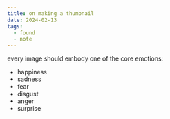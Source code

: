 ```yaml
---
title: on making a thumbnail
date: 2024-02-13
tags:
  - found
  - note
---
```


every image should embody one of the core emotions:

- happiness
- sadness
- fear
- disgust
- anger
- surprise

